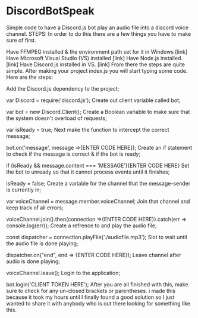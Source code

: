 # DiscordBotSpeak
Simple code to have a Discord.js bot play an audio file into a discord voice channel.
STEPS:
In order to do this there are a few things you have to make sure of first.

Have FFMPEG installed & the environment path set for it in Windows [link]
Have Microsoft Visual Studio (VS) installed [link]
Have Node.js installed.[link]
Have Discord.js installed in VS. [link]
From there the steps are quite simple. After making your project index.js you will start typing some code. Here are the steps:

Add the Discord.js dependency to the project;

var Discord = require('discord.js');
Create out client variable called bot;

var bot = new Discord.Client();
Create a Boolean variable to make sure that the system doesn't overload of requests;

var isReady = true;
Next make the function to intercept the correct message;

bot.on('message', message =>{ENTER CODE HERE});
Create an if statement to check if the message is correct & if the bot is ready;

if (isReady && message.content === 'MESSAGE'){ENTER CODE HERE}
Set the bot to unready so that it cannot process events until it finishes;

isReady = false;
Create a variable for the channel that the message-sender is currently in;

var voiceChannel = message.member.voiceChannel;
Join that channel and keep track of all errors;

voiceChannel.join().then(connection =>{ENTER CODE HERE}).catch(err => console.log(err));
Create a refrence to and play the audio file;

const dispatcher = connection.playFile('./audiofile.mp3');
Slot to wait until the audio file is done playing;

dispatcher.on("end", end => {ENTER CODE HERE});
Leave channel after audio is done playing;

voiceChannel.leave();
Login to the application;

bot.login('CLIENT TOKEN HERE');
After you are all finished with this, make sure to check for any un-closed brackets or parentheses. i made this because it took my hours until I finally found a good solution so I just wanted to share it with anybody who is out there looking for something like this.
